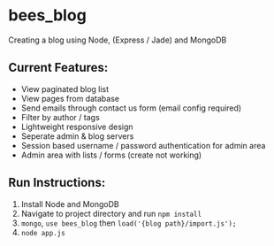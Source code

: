 bees_blog
=========

Creating a blog using Node, (Express / Jade) and MongoDB

Current Features:
-----------------

- View paginated blog list
- View pages from database
- Send emails through contact us form (email config required)
- Filter by author / tags
- Lightweight responsive design
- Seperate admin & blog servers
- Session based username / password authentication for admin area
- Admin area with lists / forms (create not working)

Run Instructions:
-----------------

1. Install Node and MongoDB
2. Navigate to project directory and run <code>npm install</code>
3. <code>mongo</code>, <code>use bees_blog</code> then <code>load('{blog path}/import.js');</code>
4. <code>node app.js</code>
